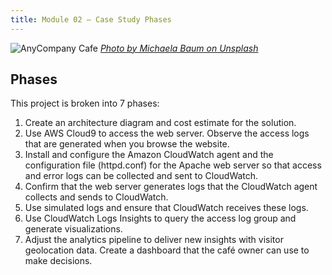 ```yaml
---
title: Module 02 — Case Study Phases
---
```


![AnyCompany Cafe]({{URLROOT}}/shared/img/dessert.jpg)
*[Photo by Michaela Baum on Unsplash](https://unsplash.com/@miksbaum)*

## Phases

This project is broken into 7 phases:


1.	Create an architecture diagram and cost estimate for the solution.
2.	Use AWS Cloud9 to access the web server. Observe the access logs that are generated when you browse the website.
3.	Install and configure the Amazon CloudWatch agent and the configuration file (httpd.conf) for the Apache web server so that access and error logs can be collected and sent to CloudWatch.
4.	Confirm that the web server generates logs that the CloudWatch agent collects and sends to CloudWatch.
5.	Use simulated logs and ensure that CloudWatch receives these logs.
6.	Use CloudWatch Logs Insights to query the access log group and generate visualizations.
7.	Adjust the analytics pipeline to deliver new insights with visitor geolocation data. Create a dashboard that the café owner can use to make decisions.





[^1]: [Dessert photo by Michaela Baum on Unsplash](https://unsplash.com/photos/VnM6_liIRJ0)

[^2]: [Owner photo by Amy Hirschi on Unsplash](https://unsplash.com/photos/b3AYk8HKCl0)

[^3]: [Cloud Team photo by Tyler NixChristina @ wocintechchat.com on Unsplash](https://unsplash.com/photos/swi1DGRCshQ)

[^4]: [VP of Marketing photo by Tyler Nix on Unsplash](https://unsplash.com/photos/ZGa9d1a_4tA)